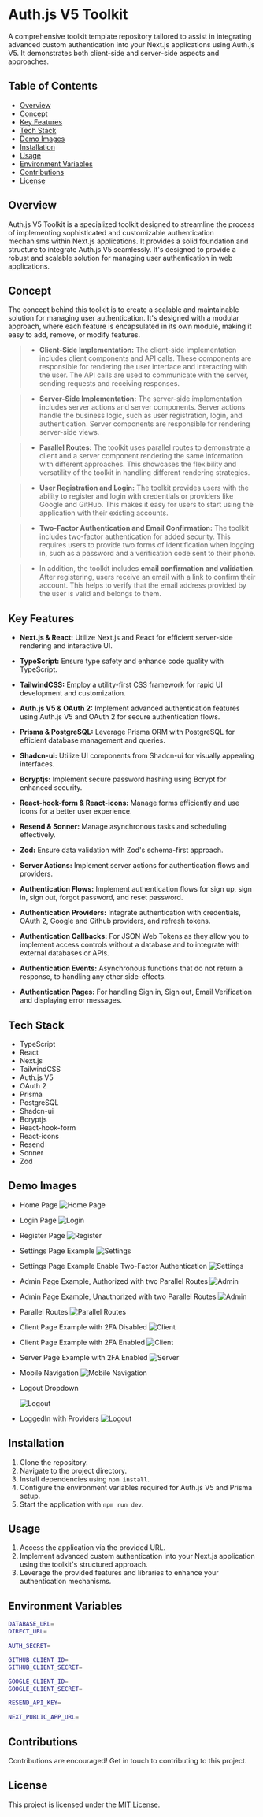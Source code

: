 # Auth.js V5 Toolkit

A comprehensive toolkit template repository tailored to assist in integrating advanced custom authentication into your Next.js applications using Auth.js V5. It demonstrates both client-side and server-side aspects and approaches.

## Table of Contents

- [Overview](#overview)
- [Concept](#concept)
- [Key Features](#key-features)
- [Tech Stack](#tech-stack)
- [Demo Images](#demo)
- [Installation](#installation)
- [Usage](#usage)
- [Environment Variables](#environment-variables)
- [Contributions](#contributions)
- [License](#license)

## Overview

Auth.js V5 Toolkit is a specialized toolkit designed to streamline the process of implementing sophisticated and customizable authentication mechanisms within Next.js applications. It provides a solid foundation and structure to integrate Auth.js V5 seamlessly. It's designed to provide a robust and scalable solution for managing user authentication in web applications.

## Concept

The concept behind this toolkit is to create a scalable and maintainable solution for managing user authentication. It's designed with a modular approach, where each feature is encapsulated in its own module, making it easy to add, remove, or modify features.

> - **Client-Side Implementation:**
>   The client-side implementation includes client components and API calls. These components are responsible for rendering the user interface and interacting with the user. The API calls are used to communicate with the server, sending requests and receiving responses.

> - **Server-Side Implementation:**
>   The server-side implementation includes server actions and server components. Server actions handle the business logic, such as user registration, login, and authentication. Server components are responsible for rendering server-side views.

> - **Parallel Routes:**
>   The toolkit uses parallel routes to demonstrate a client and a server component rendering the same information with different approaches. This showcases the flexibility and versatility of the toolkit in handling different rendering strategies.

> - **User Registration and Login:**
>   The toolkit provides users with the ability to register and login with credentials or providers like Google and GitHub. This makes it easy for users to start using the application with their existing accounts.

> - **Two-Factor Authentication and Email Confirmation:**
>   The toolkit includes two-factor authentication for added security. This requires users to provide two forms of identification when logging in, such as a password and a verification code sent to their phone.

> - In addition, the toolkit includes **email confirmation and validation**. After registering, users receive an email with a link to confirm their account. This helps to verify that the email address provided by the user is valid and belongs to them.

## Key Features

- **Next.js & React:** Utilize Next.js and React for efficient server-side rendering and interactive UI.
- **TypeScript:** Ensure type safety and enhance code quality with TypeScript.
- **TailwindCSS:** Employ a utility-first CSS framework for rapid UI development and customization.
- **Auth.js V5 & OAuth 2:** Implement advanced authentication features using Auth.js V5 and OAuth 2 for secure authentication flows.
- **Prisma & PostgreSQL:** Leverage Prisma ORM with PostgreSQL for efficient database management and queries.
- **Shadcn-ui:** Utilize UI components from Shadcn-ui for visually appealing interfaces.
- **Bcryptjs:** Implement secure password hashing using Bcrypt for enhanced security.
- **React-hook-form & React-icons:** Manage forms efficiently and use icons for a better user experience.
- **Resend & Sonner:** Manage asynchronous tasks and scheduling effectively.
- **Zod:** Ensure data validation with Zod's schema-first approach.
- **Server Actions:** Implement server actions for authentication flows and providers.

- **Authentication Flows:** Implement authentication flows for sign up, sign in, sign out, forgot password, and reset password.
- **Authentication Providers:** Integrate authentication with credentials, OAuth 2, Google and Github providers, and refresh tokens.
- **Authentication Callbacks:** For JSON Web Tokens as they allow you to implement access controls without a database and to integrate with external databases or APIs.
- **Authentication Events:** Asynchronous functions that do not return a response, to handling any other side-effects.
- **Authentication Pages:** For handling Sign in, Sign out, Email Verification and displaying error messages.

## Tech Stack

- TypeScript
- React
- Next.js
- TailwindCSS
- Auth.js V5
- OAuth 2
- Prisma
- PostgreSQL
- Shadcn-ui
- Bcryptjs
- React-hook-form
- React-icons
- Resend
- Sonner
- Zod

## Demo Images

- Home Page
  ![Home Page](/public/demo-images/home.png)
- Login Page
  ![Login](/public/demo-images/login.png)
- Register Page
  ![Register](/public/demo-images/register.png)
- Settings Page Example
  ![Settings](/public/demo-images/settings.png)
- Settings Page Example Enable Two-Factor Authentication
  ![Settings](/public/demo-images/2FA.png)
- Admin Page Example, Authorized with two Parallel Routes
  ![Admin](/public/demo-images/adminAuthorized.png)
- Admin Page Example, Unauthorized with two Parallel Routes
  ![Admin](/public/demo-images/adminNotAuthorized.png)
- Parallel Routes
  ![Parallel Routes](/public/demo-images/parallelRoutes.png)
- Client Page Example with 2FA Disabled
  ![Client](/public/demo-images/client.png)
- Client Page Example with 2FA Enabled
  ![Client](/public/demo-images/2faEnabled.png)
- Server Page Example with 2FA Enabled
  ![Server](/public/demo-images/server.png)
- Mobile Navigation
  ![Mobile Navigation](/public/demo-images/mobileNavigation.png)
- Logout Dropdown

  ![Logout](/public/demo-images/logout.png)

- LoggedIn with Providers
  ![Logout](/public/demo-images/loggedInWithProviders.png)

## Installation

1. Clone the repository.
2. Navigate to the project directory.
3. Install dependencies using `npm install`.
4. Configure the environment variables required for Auth.js V5 and Prisma setup.
5. Start the application with `npm run dev`.

## Usage

1. Access the application via the provided URL.
2. Implement advanced custom authentication into your Next.js application using the toolkit's structured approach.
3. Leverage the provided features and libraries to enhance your authentication mechanisms.

## Environment Variables

```bash
DATABASE_URL=
DIRECT_URL=

AUTH_SECRET=

GITHUB_CLIENT_ID=
GITHUB_CLIENT_SECRET=

GOOGLE_CLIENT_ID=
GOOGLE_CLIENT_SECRET=

RESEND_API_KEY=

NEXT_PUBLIC_APP_URL=
```

## Contributions

Contributions are encouraged! Get in touch to contributing to this project.

## License

This project is licensed under the [MIT License](LICENSE).

